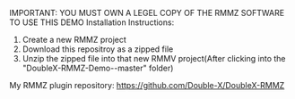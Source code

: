 IMPORTANT: YOU MUST OWN A LEGEL COPY OF THE RMMZ SOFTWARE TO USE THIS DEMO
Installation Instructions:
1. Create a new RMMZ project
2. Download this repositroy as a zipped file
3. Unzip the zipped file into that new RMMV project(After clicking into the "DoubleX-RMMZ-Demo--master" folder)

My RMMZ plugin repository: https://github.com/Double-X/DoubleX-RMMZ
